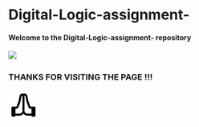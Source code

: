 # Digital-Logic-assignment-

#### Welcome to the Digital-Logic-assignment- repository

![](https://www.digitallogic.co/wp-content/uploads/2017/06/digital-logic-logo.png)

### THANKS FOR VISITING THE PAGE !!!

![](https://github.com/HembramBeta777/clickable-icons-for-readmeFile/blob/master/icon_git/icons8-pray-60.png?raw=true)
